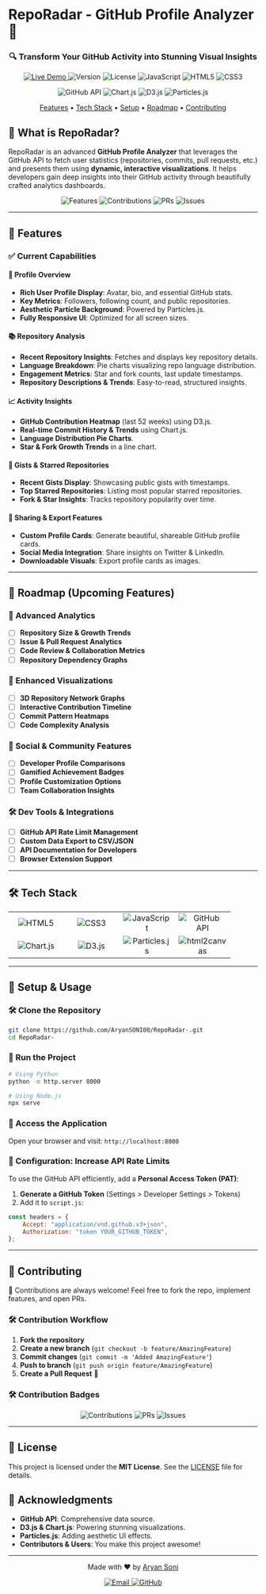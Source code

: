 # RepoRadar - GitHub Profile Analyzer 🚀

<div align="center">
  <h3>🔍 Transform Your GitHub Activity into Stunning Visual Insights</h3>
  <p>
    <a href="https://aryansoni00.github.io/RepoRadar-/">
      <img src="https://img.shields.io/badge/Live%20Demo-RepoRadar-blue?style=for-the-badge&logo=github" alt="Live Demo">
    </a>
    <img src="https://img.shields.io/badge/Version-1.0.0-green?style=for-the-badge" alt="Version">
    <img src="https://img.shields.io/badge/License-MIT-blue?style=for-the-badge" alt="License">
    <img src="https://img.shields.io/badge/JavaScript-ES6+-yellow?style=for-the-badge&logo=javascript" alt="JavaScript">
    <img src="https://img.shields.io/badge/HTML5-E34F26?style=for-the-badge&logo=html5&logoColor=white" alt="HTML5">
    <img src="https://img.shields.io/badge/CSS3-1572B6?style=for-the-badge&logo=css3&logoColor=white" alt="CSS3">
  </p>
  <p>
    <img src="https://img.shields.io/badge/GitHub%20API-v3.0-181717?style=for-the-badge&logo=github" alt="GitHub API">
    <img src="https://img.shields.io/badge/Chart.js-FF6384?style=for-the-badge&logo=chart.js&logoColor=white" alt="Chart.js">
    <img src="https://img.shields.io/badge/D3.js-F9A03C?style=for-the-badge&logo=d3.js&logoColor=white" alt="D3.js">
    <img src="https://img.shields.io/badge/Particles.js-000000?style=for-the-badge&logo=particles.js&logoColor=white" alt="Particles.js">
  </p>
  <p>
    <a href="#features">Features</a> •
    <a href="#tech-stack">Tech Stack</a> •
    <a href="#setup">Setup</a> •
    <a href="#roadmap">Roadmap</a> •
    <a href="#contributing">Contributing</a>
  </p>
</div>

## 📌 What is RepoRadar?

RepoRadar is an advanced **GitHub Profile Analyzer** that leverages the GitHub API to fetch user statistics (repositories, commits, pull requests, etc.) and presents them using **dynamic, interactive visualizations**. It helps developers gain deep insights into their GitHub activity through beautifully crafted analytics dashboards.

<div align="center">
  <img src="https://img.shields.io/badge/Features-20+-blue?style=flat-square" alt="Features">
  <img src="https://img.shields.io/badge/Contributions-Welcome-brightgreen?style=flat-square" alt="Contributions">
  <img src="https://img.shields.io/badge/PRs-Welcome-brightgreen?style=flat-square" alt="PRs">
  <img src="https://img.shields.io/badge/Issues-Welcome-brightgreen?style=flat-square" alt="Issues">
</div>

---

## 🌟 Features

### ✅ Current Capabilities

#### 👤 Profile Overview

-   **Rich User Profile Display**: Avatar, bio, and essential GitHub stats.
-   **Key Metrics**: Followers, following count, and public repositories.
-   **Aesthetic Particle Background**: Powered by Particles.js.
-   **Fully Responsive UI**: Optimized for all screen sizes.

#### 📚 Repository Analysis

-   **Recent Repository Insights**: Fetches and displays key repository details.
-   **Language Breakdown**: Pie charts visualizing repo language distribution.
-   **Engagement Metrics**: Star and fork counts, last update timestamps.
-   **Repository Descriptions & Trends**: Easy-to-read, structured insights.

#### 📈 Activity Insights

-   **GitHub Contribution Heatmap** (last 52 weeks) using D3.js.
-   **Real-time Commit History & Trends** using Chart.js.
-   **Language Distribution Pie Charts**.
-   **Star & Fork Growth Trends** in a line chart.

#### 💫 Gists & Starred Repositories

-   **Recent Gists Display**: Showcasing public gists with timestamps.
-   **Top Starred Repositories**: Listing most popular starred repositories.
-   **Fork & Star Insights**: Tracks repository popularity over time.

#### 🔗 Sharing & Export Features

-   **Custom Profile Cards**: Generate beautiful, shareable GitHub profile cards.
-   **Social Media Integration**: Share insights on Twitter & LinkedIn.
-   **Downloadable Visuals**: Export profile cards as images.

---

## 🔮 Roadmap (Upcoming Features)

### 🚀 Advanced Analytics

-   [ ] **Repository Size & Growth Trends**
-   [ ] **Issue & Pull Request Analytics**
-   [ ] **Code Review & Collaboration Metrics**
-   [ ] **Repository Dependency Graphs**

### 🎨 Enhanced Visualizations

-   [ ] **3D Repository Network Graphs**
-   [ ] **Interactive Contribution Timeline**
-   [ ] **Commit Pattern Heatmaps**
-   [ ] **Code Complexity Analysis**

### 👥 Social & Community Features

-   [ ] **Developer Profile Comparisons**
-   [ ] **Gamified Achievement Badges**
-   [ ] **Profile Customization Options**
-   [ ] **Team Collaboration Insights**

### 🛠️ Dev Tools & Integrations

-   [ ] **GitHub API Rate Limit Management**
-   [ ] **Custom Data Export to CSV/JSON**
-   [ ] **API Documentation for Developers**
-   [ ] **Browser Extension Support**

---

## 🛠️ Tech Stack

<div align="center">
  <table>
    <tr>
      <td align="center" width="96">
        <img src="https://img.shields.io/badge/HTML5-E34F26?style=for-the-badge&logo=html5&logoColor=white" alt="HTML5">
      </td>
      <td align="center" width="96">
        <img src="https://img.shields.io/badge/CSS3-1572B6?style=for-the-badge&logo=css3&logoColor=white" alt="CSS3">
      </td>
      <td align="center" width="96">
        <img src="https://img.shields.io/badge/JavaScript-ES6+-yellow?style=for-the-badge&logo=javascript" alt="JavaScript">
      </td>
      <td align="center" width="96">
        <img src="https://img.shields.io/badge/GitHub%20API-v3.0-181717?style=for-the-badge&logo=github" alt="GitHub API">
      </td>
    </tr>
    <tr>
      <td align="center" width="96">
        <img src="https://img.shields.io/badge/Chart.js-FF6384?style=for-the-badge&logo=chart.js&logoColor=white" alt="Chart.js">
      </td>
      <td align="center" width="96">
        <img src="https://img.shields.io/badge/D3.js-F9A03C?style=for-the-badge&logo=d3.js&logoColor=white" alt="D3.js">
      </td>
      <td align="center" width="96">
        <img src="https://img.shields.io/badge/Particles.js-000000?style=for-the-badge&logo=particles.js&logoColor=white" alt="Particles.js">
      </td>
      <td align="center" width="96">
        <img src="https://img.shields.io/badge/html2canvas-000000?style=for-the-badge&logo=html2canvas&logoColor=white" alt="html2canvas">
      </td>
    </tr>
  </table>
</div>

---

## 🚀 Setup & Usage

### 🛠️ Clone the Repository

```bash
git clone https://github.com/AryanSONI00/RepoRadar-.git
cd RepoRadar-
```

### 🚀 Run the Project

```bash
# Using Python
python -m http.server 8000

# Using Node.js
npx serve
```

### 🔗 Access the Application

Open your browser and visit: `http://localhost:8000`

### 🔧 Configuration: Increase API Rate Limits

To use the GitHub API efficiently, add a **Personal Access Token (PAT)**:

1. **Generate a GitHub Token** (Settings > Developer Settings > Tokens)
2. Add it to `script.js`:

```javascript
const headers = {
	Accept: "application/vnd.github.v3+json",
	Authorization: "token YOUR_GITHUB_TOKEN",
};
```

---

## 🤝 Contributing

🚀 Contributions are always welcome! Feel free to fork the repo, implement features, and open PRs.

### 🛠️ Contribution Workflow

1. **Fork the repository**
2. **Create a new branch** (`git checkout -b feature/AmazingFeature`)
3. **Commit changes** (`git commit -m 'Added AmazingFeature'`)
4. **Push to branch** (`git push origin feature/AmazingFeature`)
5. **Create a Pull Request** 🚀

### 🛠️ Contribution Badges

<div align="center">
  <img src="https://img.shields.io/badge/Contributions-Welcome-brightgreen?style=for-the-badge" alt="Contributions">
  <img src="https://img.shields.io/badge/PRs-Welcome-brightgreen?style=for-the-badge" alt="PRs">
  <img src="https://img.shields.io/badge/Issues-Welcome-brightgreen?style=for-the-badge" alt="Issues">
</div>

---

## 📜 License

This project is licensed under the **MIT License**. See the [LICENSE](LICENSE) file for details.

## 🙏 Acknowledgments

-   **GitHub API**: Comprehensive data source.
-   **D3.js & Chart.js**: Powering stunning visualizations.
-   **Particles.js**: Adding aesthetic UI effects.
-   **Contributors & Users**: You make this project awesome!

---

<div align="center">
  <p>Made with ❤️ by <a href="https://github.com/AryanSONI00">Aryan Soni</a></p>
  <p>
    <a href="mailto:aryan151soni@gmail.com">
      <img src="https://img.shields.io/badge/Email-aryan151soni@gmail.com-blue?style=flat-square&logo=gmail" alt="Email">
    </a>
    <a href="https://github.com/AryanSONI00">
      <img src="https://img.shields.io/badge/GitHub-AryanSONI00-181717?style=flat-square&logo=github" alt="GitHub">
    </a>
  </p>
</div>
